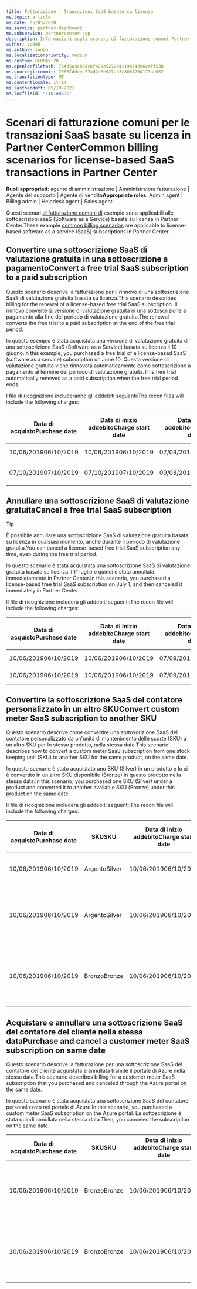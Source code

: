 ```yaml
---
title: Fatturazione - Transazioni SaaS basate su licenza
ms.topic: article
ms.date: 05/05/2020
ms.service: partner-dashboard
ms.subservice: partnercenter-csp
description: Informazioni sugli scenari di fatturazione comuni Partner Center transazioni SaaS (Software-as-a-Service) basate su licenza.
author: sodeb
ms.author: sodeb
ms.localizationpriority: medium
ms.custom: SEOMAY.20
ms.openlocfilehash: 764d5a3cb0dc6f409e5272d4119424396caff53b
ms.sourcegitcommit: 7063fdddee77ad2d8e627ab3c806f76d173ab652
ms.translationtype: MT
ms.contentlocale: it-IT
ms.lasthandoff: 05/19/2021
ms.locfileid: "110148636"
---
```

# <a name="common-billing-scenarios-for-license-based-saas-transactions-in-partner-center"></a><span data-ttu-id="97d6d-103">Scenari di fatturazione comuni per le transazioni SaaS basate su licenza in Partner Center</span><span class="sxs-lookup"><span data-stu-id="97d6d-103">Common billing scenarios for license-based SaaS transactions in Partner Center</span></span>

<span data-ttu-id="97d6d-104">**Ruoli appropriati:** agente di amministrazione | Amministratore fatturazione | Agente del supporto | Agente di vendita</span><span class="sxs-lookup"><span data-stu-id="97d6d-104">**Appropriate roles**: Admin agent | Billing admin | Helpdesk agent | Sales agent</span></span>


<span data-ttu-id="97d6d-105">Questi scenari [di fatturazione comuni di](common-billing-scenarios.md) esempio sono applicabili alle sottoscrizioni saaS (Software as a Service) basate su licenza in Partner Center.</span><span class="sxs-lookup"><span data-stu-id="97d6d-105">These example [common billing scenarios](common-billing-scenarios.md) are applicable to license-based software as a service (SaaS) subscriptions in Partner Center.</span></span>

## <a name="convert-a-free-trial-saas-subscription-to-a-paid-subscription"></a><span data-ttu-id="97d6d-106">Convertire una sottoscrizione SaaS di valutazione gratuita in una sottoscrizione a pagamento</span><span class="sxs-lookup"><span data-stu-id="97d6d-106">Convert a free trial SaaS subscription to a paid subscription</span></span>

<span data-ttu-id="97d6d-107">Questo scenario descrive la fatturazione per il rinnovo di una sottoscrizione SaaS di valutazione gratuita basata su licenza.</span><span class="sxs-lookup"><span data-stu-id="97d6d-107">This scenario describes billing for the renewal of a license-based free trial SaaS subscription.</span></span> <span data-ttu-id="97d6d-108">Il rinnovo converte la versione di valutazione gratuita in una sottoscrizione a pagamento alla fine del periodo di valutazione gratuita.</span><span class="sxs-lookup"><span data-stu-id="97d6d-108">The renewal converts the free trial to a paid subscription at the end of the free trial period.</span></span>

<span data-ttu-id="97d6d-109">In questo esempio è stata acquistata una versione di valutazione gratuita di una sottoscrizione SaaS (Software as a Service) basata su licenza il 10 giugno.</span><span class="sxs-lookup"><span data-stu-id="97d6d-109">In this example, you purchased a free trial of a license-based SaaS (software as a service) subscription on June 10.</span></span> <span data-ttu-id="97d6d-110">Questa versione di valutazione gratuita viene rinnovata automaticamente come sottoscrizione a pagamento al termine del periodo di valutazione gratuita.</span><span class="sxs-lookup"><span data-stu-id="97d6d-110">This free trial automatically renewed as a paid subscription when the free trial period ends.</span></span>

<span data-ttu-id="97d6d-111">I file di ricognizione includeranno gli addebiti seguenti:</span><span class="sxs-lookup"><span data-stu-id="97d6d-111">The recon files will include the following charges:</span></span>

| <span data-ttu-id="97d6d-112">Data di acquisto</span><span class="sxs-lookup"><span data-stu-id="97d6d-112">Purchase date</span></span> | <span data-ttu-id="97d6d-113">Data di inizio addebito</span><span class="sxs-lookup"><span data-stu-id="97d6d-113">Charge start date</span></span> | <span data-ttu-id="97d6d-114">Data di fine addebito</span><span class="sxs-lookup"><span data-stu-id="97d6d-114">Charge end date</span></span> | <span data-ttu-id="97d6d-115">Prezzo unitario</span><span class="sxs-lookup"><span data-stu-id="97d6d-115">Unit price</span></span> | <span data-ttu-id="97d6d-116">Quantità di unità</span><span class="sxs-lookup"><span data-stu-id="97d6d-116">Unit quantity</span></span> | <span data-ttu-id="97d6d-117">Importo totale</span><span class="sxs-lookup"><span data-stu-id="97d6d-117">Total amount</span></span> | <span data-ttu-id="97d6d-118">Tipo di addebito</span><span class="sxs-lookup"><span data-stu-id="97d6d-118">Charge type</span></span> | <span data-ttu-id="97d6d-119">Descrizione della sottoscrizione</span><span class="sxs-lookup"><span data-stu-id="97d6d-119">Subscription description</span></span> |
| ------------- | ----------------- | --------------- | ---------- | ------------- | ------------ | ----------- | ----------------- |
| <span data-ttu-id="97d6d-120">10/06/2019</span><span class="sxs-lookup"><span data-stu-id="97d6d-120">06/10/2019</span></span> | <span data-ttu-id="97d6d-121">10/06/2019</span><span class="sxs-lookup"><span data-stu-id="97d6d-121">06/10/2019</span></span> | <span data-ttu-id="97d6d-122">07/09/2019</span><span class="sxs-lookup"><span data-stu-id="97d6d-122">07/09/2019</span></span> | <span data-ttu-id="97d6d-123">$ 0</span><span class="sxs-lookup"><span data-stu-id="97d6d-123">$0</span></span> | <span data-ttu-id="97d6d-124">1</span><span class="sxs-lookup"><span data-stu-id="97d6d-124">1</span></span> | <span data-ttu-id="97d6d-125">$ 0</span><span class="sxs-lookup"><span data-stu-id="97d6d-125">$0</span></span> | <span data-ttu-id="97d6d-126">Nuova</span><span class="sxs-lookup"><span data-stu-id="97d6d-126">New</span></span> | <span data-ttu-id="97d6d-127">Versione di prova gratuita</span><span class="sxs-lookup"><span data-stu-id="97d6d-127">Free trial</span></span> |
| <span data-ttu-id="97d6d-128">07/10/2019</span><span class="sxs-lookup"><span data-stu-id="97d6d-128">07/10/2019</span></span> | <span data-ttu-id="97d6d-129">07/10/2019</span><span class="sxs-lookup"><span data-stu-id="97d6d-129">07/10/2019</span></span> | <span data-ttu-id="97d6d-130">09/08/2019</span><span class="sxs-lookup"><span data-stu-id="97d6d-130">08/09/2019</span></span> | <span data-ttu-id="97d6d-131">$ 2</span><span class="sxs-lookup"><span data-stu-id="97d6d-131">$2</span></span> | <span data-ttu-id="97d6d-132">1</span><span class="sxs-lookup"><span data-stu-id="97d6d-132">1</span></span> | <span data-ttu-id="97d6d-133">$ 2</span><span class="sxs-lookup"><span data-stu-id="97d6d-133">$2</span></span> | <span data-ttu-id="97d6d-134">Renew</span><span class="sxs-lookup"><span data-stu-id="97d6d-134">Renew</span></span> | <span data-ttu-id="97d6d-135">Sottoscrizione a pagamento</span><span class="sxs-lookup"><span data-stu-id="97d6d-135">Paid subscription</span></span> |

## <a name="cancel-a-free-trial-saas-subscription"></a><span data-ttu-id="97d6d-136">Annullare una sottoscrizione SaaS di valutazione gratuita</span><span class="sxs-lookup"><span data-stu-id="97d6d-136">Cancel a free trial SaaS subscription</span></span>

> [!TIP]
> <span data-ttu-id="97d6d-137">È possibile annullare una sottoscrizione SaaS di valutazione gratuita basata su licenza in qualsiasi momento, anche durante il periodo di valutazione gratuita.</span><span class="sxs-lookup"><span data-stu-id="97d6d-137">You can cancel a license-based free trial SaaS subscription any time, even during the free trial period.</span></span>

<span data-ttu-id="97d6d-138">In questo scenario è stata acquistata una sottoscrizione SaaS di valutazione gratuita basata su licenza il 1° luglio e quindi è stata annullata immediatamente in Partner Center.</span><span class="sxs-lookup"><span data-stu-id="97d6d-138">In this scenario, you purchased a license-based free trial SaaS subscription on July 1, and then canceled it immediately in Partner Center.</span></span>

<span data-ttu-id="97d6d-139">Il file di ricognizione includerà gli addebiti seguenti:</span><span class="sxs-lookup"><span data-stu-id="97d6d-139">The recon file will include the following charges:</span></span>

| <span data-ttu-id="97d6d-140">Data di acquisto</span><span class="sxs-lookup"><span data-stu-id="97d6d-140">Purchase date</span></span> | <span data-ttu-id="97d6d-141">Data di inizio addebito</span><span class="sxs-lookup"><span data-stu-id="97d6d-141">Charge start date</span></span> | <span data-ttu-id="97d6d-142">Data di fine addebito</span><span class="sxs-lookup"><span data-stu-id="97d6d-142">Charge end date</span></span> | <span data-ttu-id="97d6d-143">Prezzo unitario</span><span class="sxs-lookup"><span data-stu-id="97d6d-143">Unit price</span></span> | <span data-ttu-id="97d6d-144">Quantità di unità</span><span class="sxs-lookup"><span data-stu-id="97d6d-144">Unit quantity</span></span> | <span data-ttu-id="97d6d-145">Importo totale</span><span class="sxs-lookup"><span data-stu-id="97d6d-145">Total amount</span></span> | <span data-ttu-id="97d6d-146">Tipo di addebito</span><span class="sxs-lookup"><span data-stu-id="97d6d-146">Charge type</span></span> | <span data-ttu-id="97d6d-147">Descrizione della sottoscrizione</span><span class="sxs-lookup"><span data-stu-id="97d6d-147">Subscription description</span></span> |
| ------------- | ----------------- | --------------- | ---------- | ------------- | ------------ | ----------- | ----------------- |
| <span data-ttu-id="97d6d-148">10/06/2019</span><span class="sxs-lookup"><span data-stu-id="97d6d-148">06/10/2019</span></span> | <span data-ttu-id="97d6d-149">10/06/2019</span><span class="sxs-lookup"><span data-stu-id="97d6d-149">06/10/2019</span></span> | <span data-ttu-id="97d6d-150">07/09/2019</span><span class="sxs-lookup"><span data-stu-id="97d6d-150">07/09/2019</span></span> | <span data-ttu-id="97d6d-151">$ 0</span><span class="sxs-lookup"><span data-stu-id="97d6d-151">$0</span></span> | <span data-ttu-id="97d6d-152">11</span><span class="sxs-lookup"><span data-stu-id="97d6d-152">11</span></span> | <span data-ttu-id="97d6d-153">$ 0</span><span class="sxs-lookup"><span data-stu-id="97d6d-153">$0</span></span> | <span data-ttu-id="97d6d-154">Nuova</span><span class="sxs-lookup"><span data-stu-id="97d6d-154">New</span></span> | <span data-ttu-id="97d6d-155">Versione di prova gratuita</span><span class="sxs-lookup"><span data-stu-id="97d6d-155">Free trial</span></span> |
| <span data-ttu-id="97d6d-156">10/06/2019</span><span class="sxs-lookup"><span data-stu-id="97d6d-156">06/10/2019</span></span> | <span data-ttu-id="97d6d-157">10/06/2019</span><span class="sxs-lookup"><span data-stu-id="97d6d-157">06/10/2019</span></span> | <span data-ttu-id="97d6d-158">07/09/2019</span><span class="sxs-lookup"><span data-stu-id="97d6d-158">07/09/2019</span></span> | <span data-ttu-id="97d6d-159">$ 0</span><span class="sxs-lookup"><span data-stu-id="97d6d-159">$0</span></span> | <span data-ttu-id="97d6d-160">11</span><span class="sxs-lookup"><span data-stu-id="97d6d-160">11</span></span> | <span data-ttu-id="97d6d-161">$ 0</span><span class="sxs-lookup"><span data-stu-id="97d6d-161">$0</span></span> | <span data-ttu-id="97d6d-162">Annulla</span><span class="sxs-lookup"><span data-stu-id="97d6d-162">Cancel</span></span> | <span data-ttu-id="97d6d-163">Versione di prova gratuita</span><span class="sxs-lookup"><span data-stu-id="97d6d-163">Free trial</span></span> |

## <a name="convert-custom-meter-saas-subscription-to-another-sku"></a><span data-ttu-id="97d6d-164">Convertire la sottoscrizione SaaS del contatore personalizzato in un altro SKU</span><span class="sxs-lookup"><span data-stu-id="97d6d-164">Convert custom meter SaaS subscription to another SKU</span></span>

<span data-ttu-id="97d6d-165">Questo scenario descrive come convertire una sottoscrizione SaaS del contatore personalizzato da un'unità di mantenimento delle scorte (SKU) a un altro SKU per lo stesso prodotto, nella stessa data.</span><span class="sxs-lookup"><span data-stu-id="97d6d-165">This scenario describes how to convert a custom meter SaaS subscription from one stock keeping unit (SKU) to another SKU for the same product, on the same date.</span></span>

<span data-ttu-id="97d6d-166">In questo scenario è stato acquistato uno SKU (Silver) in un prodotto e lo si è convertito in un altro SKU disponibile (Bronze) in questo prodotto nella stessa data.</span><span class="sxs-lookup"><span data-stu-id="97d6d-166">In this scenario, you purchased one SKU (Silver) under a product and converted it to another available SKU (Bronze) under this product on the same date.</span></span>

<span data-ttu-id="97d6d-167">Il file di ricognizione includerà gli addebiti seguenti:</span><span class="sxs-lookup"><span data-stu-id="97d6d-167">The recon file will include the following charges:</span></span>

| <span data-ttu-id="97d6d-168">Data di acquisto</span><span class="sxs-lookup"><span data-stu-id="97d6d-168">Purchase date</span></span> | <span data-ttu-id="97d6d-169">SKU</span><span class="sxs-lookup"><span data-stu-id="97d6d-169">SKU</span></span> | <span data-ttu-id="97d6d-170">Data di inizio addebito</span><span class="sxs-lookup"><span data-stu-id="97d6d-170">Charge start date</span></span> | <span data-ttu-id="97d6d-171">Data di fine addebito</span><span class="sxs-lookup"><span data-stu-id="97d6d-171">Charge end date</span></span> | <span data-ttu-id="97d6d-172">Prezzo unitario</span><span class="sxs-lookup"><span data-stu-id="97d6d-172">Unit price</span></span> | <span data-ttu-id="97d6d-173">Quantità di unità</span><span class="sxs-lookup"><span data-stu-id="97d6d-173">Unit quantity</span></span> | <span data-ttu-id="97d6d-174">Importo totale</span><span class="sxs-lookup"><span data-stu-id="97d6d-174">Total amount</span></span> | <span data-ttu-id="97d6d-175">Tipo di addebito</span><span class="sxs-lookup"><span data-stu-id="97d6d-175">Charge type</span></span> | <span data-ttu-id="97d6d-176">Descrizione della sottoscrizione</span><span class="sxs-lookup"><span data-stu-id="97d6d-176">Subscription description</span></span> |
| ------------- | ----------------- | ----------------- | --------------- | ---------- | ------------- | ------------ | ----------- | ----------------- |
| <span data-ttu-id="97d6d-177">10/06/2019</span><span class="sxs-lookup"><span data-stu-id="97d6d-177">06/10/2019</span></span> | <span data-ttu-id="97d6d-178">Argento</span><span class="sxs-lookup"><span data-stu-id="97d6d-178">Silver</span></span> | <span data-ttu-id="97d6d-179">10/06/2019</span><span class="sxs-lookup"><span data-stu-id="97d6d-179">06/10/2019</span></span> | <span data-ttu-id="97d6d-180">10/06/2019</span><span class="sxs-lookup"><span data-stu-id="97d6d-180">06/10/2019</span></span> | <span data-ttu-id="97d6d-181">$ 20</span><span class="sxs-lookup"><span data-stu-id="97d6d-181">$20</span></span> | <span data-ttu-id="97d6d-182">1</span><span class="sxs-lookup"><span data-stu-id="97d6d-182">1</span></span> | <span data-ttu-id="97d6d-183">$ 20</span><span class="sxs-lookup"><span data-stu-id="97d6d-183">$20</span></span> | <span data-ttu-id="97d6d-184">Nuova</span><span class="sxs-lookup"><span data-stu-id="97d6d-184">New</span></span> | <span data-ttu-id="97d6d-185">Sottoscrizione SaaS del contatore personalizzato</span><span class="sxs-lookup"><span data-stu-id="97d6d-185">Custom meter SaaS subscription</span></span> |
| <span data-ttu-id="97d6d-186">10/06/2019</span><span class="sxs-lookup"><span data-stu-id="97d6d-186">06/10/2019</span></span> | <span data-ttu-id="97d6d-187">Argento</span><span class="sxs-lookup"><span data-stu-id="97d6d-187">Silver</span></span> | <span data-ttu-id="97d6d-188">10/06/2019</span><span class="sxs-lookup"><span data-stu-id="97d6d-188">06/10/2019</span></span> | <span data-ttu-id="97d6d-189">10/06/2019</span><span class="sxs-lookup"><span data-stu-id="97d6d-189">06/10/2019</span></span> | <span data-ttu-id="97d6d-190">$ 20</span><span class="sxs-lookup"><span data-stu-id="97d6d-190">$20</span></span> | <span data-ttu-id="97d6d-191">1</span><span class="sxs-lookup"><span data-stu-id="97d6d-191">1</span></span> | <span data-ttu-id="97d6d-192">-$20</span><span class="sxs-lookup"><span data-stu-id="97d6d-192">-$20</span></span> | <span data-ttu-id="97d6d-193">Conversione</span><span class="sxs-lookup"><span data-stu-id="97d6d-193">Convert</span></span> | <span data-ttu-id="97d6d-194">Nuova fattura rivalorata per la sottoscrizione SaaS del contatore personalizzato</span><span class="sxs-lookup"><span data-stu-id="97d6d-194">Prorated rebill for custom meter SaaS subscription</span></span> |
| <span data-ttu-id="97d6d-195">10/06/2019</span><span class="sxs-lookup"><span data-stu-id="97d6d-195">06/10/2019</span></span> | <span data-ttu-id="97d6d-196">Bronzo</span><span class="sxs-lookup"><span data-stu-id="97d6d-196">Bronze</span></span> | <span data-ttu-id="97d6d-197">10/06/2019</span><span class="sxs-lookup"><span data-stu-id="97d6d-197">06/10/2019</span></span> | <span data-ttu-id="97d6d-198">10/06/2019</span><span class="sxs-lookup"><span data-stu-id="97d6d-198">06/10/2019</span></span> | <span data-ttu-id="97d6d-199">$10</span><span class="sxs-lookup"><span data-stu-id="97d6d-199">$10</span></span> | <span data-ttu-id="97d6d-200">1</span><span class="sxs-lookup"><span data-stu-id="97d6d-200">1</span></span> | <span data-ttu-id="97d6d-201">$10</span><span class="sxs-lookup"><span data-stu-id="97d6d-201">$10</span></span> | <span data-ttu-id="97d6d-202">Conversione</span><span class="sxs-lookup"><span data-stu-id="97d6d-202">Convert</span></span> | <span data-ttu-id="97d6d-203">Sottoscrizione SaaS del contatore personalizzato</span><span class="sxs-lookup"><span data-stu-id="97d6d-203">Custom meter SaaS subscription</span></span> |

## <a name="purchase-and-cancel-a-customer-meter-saas-subscription-on-same-date"></a><span data-ttu-id="97d6d-204">Acquistare e annullare una sottoscrizione SaaS del contatore del cliente nella stessa data</span><span class="sxs-lookup"><span data-stu-id="97d6d-204">Purchase and cancel a customer meter SaaS subscription on same date</span></span>

<span data-ttu-id="97d6d-205">Questo scenario descrive la fatturazione per una sottoscrizione SaaS del contatore del cliente acquistata e annullata tramite il portale di Azure nella stessa data.</span><span class="sxs-lookup"><span data-stu-id="97d6d-205">This scenario describes billing for a customer meter SaaS subscription that you purchased and canceled through the Azure portal on the same date.</span></span>

<span data-ttu-id="97d6d-206">In questo scenario è stata acquistata una sottoscrizione SaaS del contatore personalizzato nel portale di Azure.</span><span class="sxs-lookup"><span data-stu-id="97d6d-206">In this scenario, you purchased a custom meter SaaS subscription on the Azure portal.</span></span> <span data-ttu-id="97d6d-207">La sottoscrizione è stata quindi annullata nella stessa data.</span><span class="sxs-lookup"><span data-stu-id="97d6d-207">Then, you canceled the subscription on the same date.</span></span>

| <span data-ttu-id="97d6d-208">Data di acquisto</span><span class="sxs-lookup"><span data-stu-id="97d6d-208">Purchase date</span></span> | <span data-ttu-id="97d6d-209">SKU</span><span class="sxs-lookup"><span data-stu-id="97d6d-209">SKU</span></span> | <span data-ttu-id="97d6d-210">Data di inizio addebito</span><span class="sxs-lookup"><span data-stu-id="97d6d-210">Charge start date</span></span> | <span data-ttu-id="97d6d-211">Data di fine addebito</span><span class="sxs-lookup"><span data-stu-id="97d6d-211">Charge end date</span></span> | <span data-ttu-id="97d6d-212">Prezzo unitario</span><span class="sxs-lookup"><span data-stu-id="97d6d-212">Unit price</span></span> | <span data-ttu-id="97d6d-213">Quantità unità</span><span class="sxs-lookup"><span data-stu-id="97d6d-213">Unit quantity</span></span> | <span data-ttu-id="97d6d-214">Importo totale</span><span class="sxs-lookup"><span data-stu-id="97d6d-214">Total amount</span></span> | <span data-ttu-id="97d6d-215">Tipo di addebito</span><span class="sxs-lookup"><span data-stu-id="97d6d-215">Charge type</span></span> | <span data-ttu-id="97d6d-216">Descrizione della sottoscrizione</span><span class="sxs-lookup"><span data-stu-id="97d6d-216">Subscription description</span></span> |
| ------------- | ------------- |----------------- | --------------- | ---------- | ------------- | ------------ | ----------- | ----------------- |
| <span data-ttu-id="97d6d-217">10/06/2019</span><span class="sxs-lookup"><span data-stu-id="97d6d-217">06/10/2019</span></span> | <span data-ttu-id="97d6d-218">Bronzo</span><span class="sxs-lookup"><span data-stu-id="97d6d-218">Bronze</span></span> | <span data-ttu-id="97d6d-219">10/06/2019</span><span class="sxs-lookup"><span data-stu-id="97d6d-219">06/10/2019</span></span> | <span data-ttu-id="97d6d-220">10/06/2019</span><span class="sxs-lookup"><span data-stu-id="97d6d-220">06/10/2019</span></span> | <span data-ttu-id="97d6d-221">$10</span><span class="sxs-lookup"><span data-stu-id="97d6d-221">$10</span></span> | <span data-ttu-id="97d6d-222">1</span><span class="sxs-lookup"><span data-stu-id="97d6d-222">1</span></span> | <span data-ttu-id="97d6d-223">$10</span><span class="sxs-lookup"><span data-stu-id="97d6d-223">$10</span></span> | <span data-ttu-id="97d6d-224">Nuova</span><span class="sxs-lookup"><span data-stu-id="97d6d-224">New</span></span> | <span data-ttu-id="97d6d-225">Sottoscrizione SaaS del contatore personalizzato</span><span class="sxs-lookup"><span data-stu-id="97d6d-225">Custom meter SaaS subscription</span></span> |
| <span data-ttu-id="97d6d-226">10/06/2019</span><span class="sxs-lookup"><span data-stu-id="97d6d-226">06/10/2019</span></span> | <span data-ttu-id="97d6d-227">Bronzo</span><span class="sxs-lookup"><span data-stu-id="97d6d-227">Bronze</span></span> | <span data-ttu-id="97d6d-228">10/06/2019</span><span class="sxs-lookup"><span data-stu-id="97d6d-228">06/10/2019</span></span> | <span data-ttu-id="97d6d-229">10/06/2019</span><span class="sxs-lookup"><span data-stu-id="97d6d-229">06/10/2019</span></span> | <span data-ttu-id="97d6d-230">$10</span><span class="sxs-lookup"><span data-stu-id="97d6d-230">$10</span></span> | <span data-ttu-id="97d6d-231">1</span><span class="sxs-lookup"><span data-stu-id="97d6d-231">1</span></span> | <span data-ttu-id="97d6d-232">-$10</span><span class="sxs-lookup"><span data-stu-id="97d6d-232">-$10</span></span> | <span data-ttu-id="97d6d-233">CancelImmediate</span><span class="sxs-lookup"><span data-stu-id="97d6d-233">CancelImmediate</span></span> | <span data-ttu-id="97d6d-234">Sottoscrizione SaaS del contatore personalizzato</span><span class="sxs-lookup"><span data-stu-id="97d6d-234">Custom meter SaaS subscription</span></span> |
